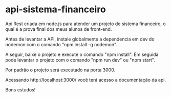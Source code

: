 # api-sistema-financeiro
Api Rest criada em node.js para atender um projeto de sistema financeiro, o qual é a prova final dos meus alunos de front-end.

Antes de levantar a API, instale globalmente a dependencia em dev do nodemon com o comando "npm install -g nodemon".

A seguir, baixe o projeto e execute o comando "npm install".  Em seguida pode levantar o projeto com o comando "npm run dev" ou "npm start".

Por padrão o projeto será executado na porta 3000.

Acessando  http://localhost:3000/ você terá acesso a documentação da api.

Bons estudos!
